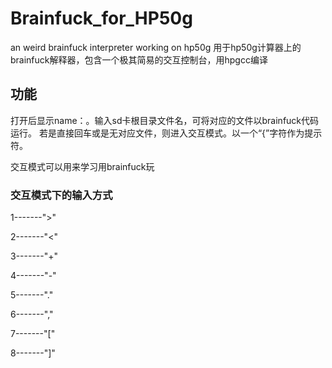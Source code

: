 # Brainfuck_for_HP50g
an weird brainfuck interpreter working on hp50g
用于hp50g计算器上的brainfuck解释器，包含一个极其简易的交互控制台，用hpgcc编译

## 功能
打开后显示name：。输入sd卡根目录文件名，可将对应的文件以brainfuck代码运行。
若是直接回车或是无对应文件，则进入交互模式。以一个“{”字符作为提示符。

交互模式可以用来学习用brainfuck玩
###   交互模式下的输入方式
  1-------">"
  
  2-------"<"
  
  3-------"+"
  
  4-------"-"
  
  5-------"."
  
  6-------","
  
  7-------"["
  
  8-------"]"
